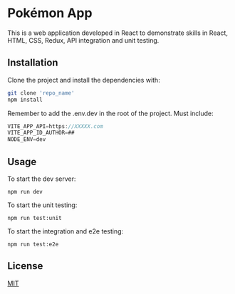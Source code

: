 # Pokémon App

This is a web application developed in React to demonstrate skills in React, HTML, CSS, Redux, API integration and unit testing.

## Installation

Clone the project and install the dependencies with:

```bash
git clone 'repo_name'
npm install
```

Remember to add the .env.dev in the root of the project. Must include:

```js
VITE_APP_API=https://XXXXX.com
VITE_APP_ID_AUTHOR=##
NODE_ENV=dev
```

## Usage

To start the dev server:

```
npm run dev
```

To start the unit testing:

```
npm run test:unit
```

To start the integration and e2e testing:

```
npm run test:e2e
```

## License

[MIT](https://choosealicense.com/licenses/mit/)
